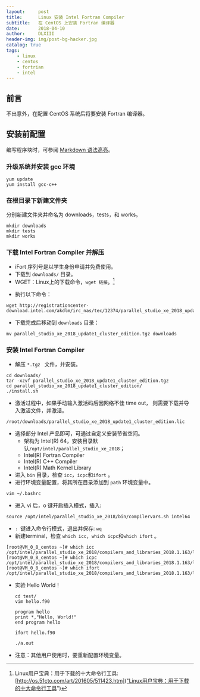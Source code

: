```yaml
---
layout:     post
title:      Linux 安装 Intel Fortran Compiler
subtitle:   在 CentOS 上安装 Fortran 编译器
date:       2018-04-10
author:     DLXIII
header-img: img/post-bg-hacker.jpg
catalog: true
tags:
    - linux
    - centos
    - fortrian
    - intel
---
```



## 前言

不出意外，在配置 CentOS 系统后将要安装 Fortran 编译器。

## 安装前配置

编写程序块时，可参阅 [Markdown 语法高亮](http://www.cnblogs.com/qyf404/p/5019631.html)。
### 升级系统并安装 gcc 环境

```shell
yum update
yum install gcc-c++
```
<!--more-->

### 在根目录下新建文件夹
分别新建文件夹并命名为 downloads，tests，和 works。

```shell
mkdir downloads
mkdir tests
mkdir works
```
### 下载 Intel Fortran Compiler 并解压

* iFort 序列号是以学生身份申请并免费使用。
* 下载到 `downloads/` 目录。
* WGET：Linux上的下载命令，`wget 链接`。[^1]
[^1]: Linux用户宝典：用于下载的十大命令行工具: [http://os.51cto.com/art/201605/511423.htm]("Linux用户宝典：用于下载的十大命令行工具")

* 执行以下命令：

```shell
wget http://registrationcenter-download.intel.com/akdlm/irc_nas/tec/12374/parallel_studio_xe_2018_update1_cluster_edition.tgz
```

* 下载完成后移动到 `downloads` 目录：

```shell
mv parallel_studio_xe_2018_update1_cluster_edition.tgz downloads
```
### 安装 Intel Fortran Compiler

* 解压 `*.tgz ` 文件，并安装。

```shell
cd downloads/
tar -xzvf parallel_studio_xe_2018_update1_cluster_edition.tgz
cd parallel_studio_xe_2018_update1_cluster_edition/
./install.sh
```
* 激活过程中，如果手动输入激活码后因网络不佳 time out， 则需要下载并导入激活文件，并激活。

```shell
/root/downloads/parallel_studio_xe_2018_update1_cluster_edition.lic
```

* 选择部分 Intel 产品即可，可通过自定义安装节省空间。
	* 架构为 Intel(R) 64，安装目录默认`/opt/intel/parallel_studio_xe_2018`；
	* Intel(R) Fortran Compiler
	* Intel(R) C++ Compiler
	* Intel(R) Math Kernel Library
* 进入 `bin` 目录，检查 `icc`，`icpc`和`ifort` 。
* 进行环境变量配置，将其所在目录添加到 `path` 环境变量中。

```shell
vim ~/.bashrc
```
* 进入 vi 后，o 键开启插入模式，插入:

```shell
source /opt/intel/parallel_studio_xe_2018/bin/compilervars.sh intel64
```
* `: `键进入命令行模式，退出并保存: `wq`
* 新建terminal，检查 `which icc`，`which icpc`和`which ifort` 。

```shell
[root@VM_0_8_centos ~]# which icc
/opt/intel/parallel_studio_xe_2018/compilers_and_libraries_2018.1.163/linux/bin/intel64/icc
[root@VM_0_8_centos ~]# which icpc
/opt/intel/parallel_studio_xe_2018/compilers_and_libraries_2018.1.163/linux/bin/intel64/icpc
[root@VM_0_8_centos ~]# which ifort
/opt/intel/parallel_studio_xe_2018/compilers_and_libraries_2018.1.163/linux/bin/intel64/ifort
```

* 实验 Hello World！
	
	```shell
	cd test/
	vim hello.f90
	```

	```shell 
	program hello
	print *,"Hello, World!"
	end program hello
	```
	
	```shell 
	ifort hello.f90
	```
	
	```shell 
	./a.out
	```
* 注意：其他用户使用时，要重新配置环境变量。